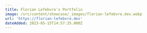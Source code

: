 ```yaml
---
title: Florian Lefebvre's Portfolio
image: /src/content/showcase/_images/florian-lefebvre.dev.webp
url: 'https://florian-lefebvre.dev'
dateAdded: 2023-05-15T14:57:35.000Z
---
```


